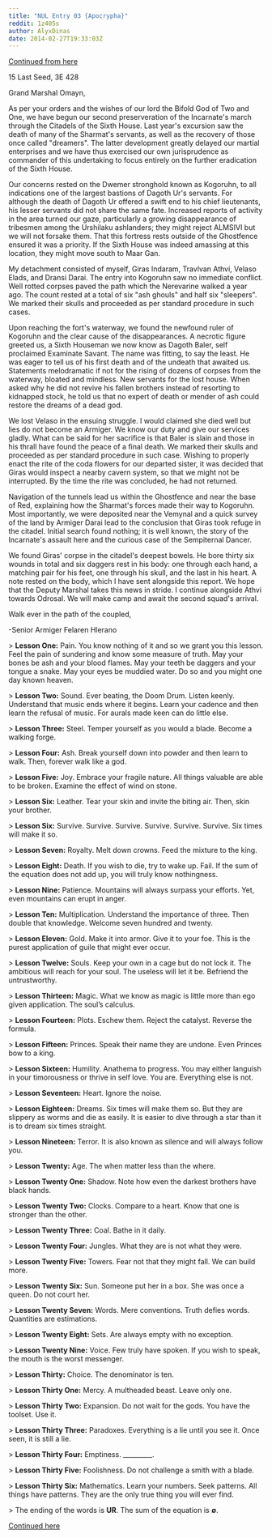 ```yaml
---
title: "NUL Entry 03 {Apocrypha}"
reddit: 1z405s
author: AlyxDinas
date: 2014-02-27T19:33:03Z
---
```


[Continued from here](http://www.reddit.com/r/teslore/comments/1yg2pu/nul_entry_02_apocrypha/)

15 Last Seed, 3E 428

Grand Marshal Omayn,

As per your orders and the wishes of our lord the Bifold God of Two and One, we have begun our second preserveration of the Incarnate's march through the Citadels of the Sixth House. Last year's excursion saw the death of many of the Sharmat's servants, as well as the recovery of those once called "dreamers". The latter development greatly delayed our martial enterprises and we have thus exercised our own jurisprudence as commander of this undertaking to focus entirely on the further eradication of the Sixth House.

Our concerns rested on the Dwemer stronghold known as Kogoruhn, to all indications one of the largest bastions of Dagoth Ur's servants. For although the death of Dagoth Ur offered a swift end to his chief lieutenants, his lesser servants did not share the same fate. Increased reports of activity in the area turned our gaze, particularly a growing disappearance of tribesmen among the Urshilaku ashlanders; they might reject ALMSIVI but we will not forsake them. That this fortress rests outside of the Ghostfence ensured it was a priority. If the Sixth House was indeed amassing at this location, they might move south to Maar Gan.

My detachment consisted of myself, Giras Indaram, Travlvan Athvi, Velaso Elads, and Dransi Darai. The entry into Kogoruhn saw no immediate conflict. Well rotted corpses paved the path which the Nerevarine walked a year ago. The count rested at a total of six "ash ghouls" and half six "sleepers". We marked their skulls and proceeded as per standard procedure in such cases.

Upon reaching the fort's waterway, we found the newfound ruler of Kogoruhn and the clear cause of the disappearances. A necrotic figure greeted us, a Sixth Houseman we now know as Dagoth Baler, self proclaimed Examinate Savant. The name was fitting, to say the least. He was eager to tell us of his first death and of the undeath that awaited us. Statements melodramatic if not for the rising of dozens of corpses from the waterway, bloated and mindless. New servants for the lost house. When asked why he did not revive his fallen brothers instead of resorting to kidnapped stock, he told us that no expert of death or mender of ash could restore the dreams of a dead god.

We lost Velaso in the ensuing struggle. I would claimed she died well but lies do not become an Armiger. We know our duty and give our services gladly. What can be said for her sacrifice is that Baler is slain and those in his thrall have found the peace of a final death. We marked their skulls and proceeded as per standard procedure in such case. Wishing to properly enact the rite of the coda flowers for our departed sister, it was decided that Giras would inspect a nearby cavern system, so that we might not be interrupted. By the time the rite was concluded, he had not returned.

Navigation of the tunnels lead us within the Ghostfence and near the base of Red, explaining how the Sharmat's forces made their way to Kogoruhn. Most importantly, we were deposited near the Vemynal and a quick survey of the land by Armiger Darai lead to the conclusion that Giras took refuge in the citadel. Initial search found nothing; it is well known, the story of the Incarnate's assault here and the curious case of the Sempiternal Dancer. 

We found Giras' corpse in the citadel's deepest bowels. He bore thirty six wounds in total and six daggers rest in his body: one through each hand, a matching pair for his feet, one through his skull, and the last in his heart. A note rested on the body, which I have sent alongside this report. We hope that the Deputy Marshal takes this news in stride. I continue alongside Athvi towards Odrosal. We will make camp and await the second squad's arrival.

Walk ever in the path of the coupled,

-Senior Armiger Felaren Hlerano


&gt; **Lesson One:** Pain. You know nothing of it and so we grant you this lesson. Feel the pain of sundering and know some measure of truth. May your bones be ash and your blood flames. May your teeth be daggers and your tongue a snake. May your eyes be muddied water. Do so and you might one day known heaven. 

&gt; **Lesson Two:** Sound. Ever beating, the Doom Drum. Listen keenly. Understand that music ends where it begins. Learn your cadence and then learn the refusal of music. For aurals made keen can do little else.

&gt; **Lesson Three:** Steel. Temper yourself as you would a blade. Become a walking forge. 

&gt; **Lesson Four:** Ash. Break yourself down into powder and then learn to walk. Then, forever walk like a god.

&gt; **Lesson Five:** Joy. Embrace your fragile nature. All things valuable are able to be broken. Examine the effect of wind on stone.

&gt; **Lesson Six:** Leather. Tear your skin and invite the biting air. Then, skin your brother.

&gt; **Lesson Six:** Survive. Survive. Survive. Survive. Survive. Survive. Six times will make it so.

&gt; **Lesson Seven:** Royalty. Melt down crowns. Feed the mixture to the king.

&gt; **Lesson Eight:** Death. If you wish to die, try to wake up. Fail. If the sum of the equation does not add up, you will truly know nothingness.

&gt; **Lesson Nine:** Patience. Mountains will always surpass your efforts.  Yet, even mountains can erupt in anger. 

&gt; **Lesson Ten:** Multiplication. Understand the importance of three. Then double that knowledge. Welcome seven hundred and twenty. 

&gt; **Lesson Eleven:** Gold. Make it into armor. Give it to your foe. This is the purest application of guile that might ever occur. 

&gt; **Lesson Twelve:** Souls. Keep your own in a cage but do not lock it. The ambitious will reach for your soul. The useless will let it be. Befriend the untrustworthy. 

&gt; **Lesson Thirteen:** Magic. What we know as magic is little more than ego given application. The soul’s calculus.

&gt; **Lesson Fourteen:** Plots. Eschew them. Reject the catalyst. Reverse the formula.

&gt; **Lesson Fifteen:** Princes.  Speak their name they are undone. Even Princes bow to a king.

&gt; **Lesson Sixteen:** Humility. Anathema to progress. You may either languish in your timorousness or thrive in self love. You are. Everything else is not.

&gt; **Lesson Seventeen:** Heart. Ignore the noise.

&gt; **Lesson Eighteen:** Dreams. Six times will make them so. But they are slippery as worms and die as easily. It is easier to dive through a star than it is to dream six times straight.

&gt; **Lesson Nineteen:** Terror. It is also known as silence and will always follow you.  

&gt; **Lesson Twenty:** Age. The when matter less than the where.

&gt; **Lesson Twenty One:** Shadow. Note how even the darkest brothers have black hands.

&gt; **Lesson Twenty Two:** Clocks. Compare to a heart. Know that one is stronger than the other.

&gt; **Lesson Twenty Three:** Coal. Bathe in it daily.

&gt; **Lesson Twenty Four:** Jungles. What they are is not what they were.

&gt; **Lesson Twenty Five:** Towers. Fear not that they might fall. We can build more.

&gt; **Lesson Twenty Six:** Sun. Someone put her in a box. She was once a queen. Do not court her.

&gt; **Lesson Twenty Seven:** Words. Mere conventions. Truth defies words. Quantities are estimations. 

&gt; **Lesson Twenty Eight:** Sets. Are always empty with no exception.

&gt; **Lesson Twenty Nine:** Voice. Few truly have spoken. If you wish to speak, the mouth is the worst messenger. 

&gt; **Lesson Thirty:** Choice. The denominator is ten.

&gt; **Lesson Thirty One:** Mercy. A multheaded beast. Leave only one.

&gt; **Lesson Thirty Two:** Expansion. Do not wait for the gods. You have the toolset. Use it.

&gt; **Lesson Thirty Three:** Paradoxes. Everything is a lie until you see it. Once seen, it is still a lie.

&gt; **Lesson Thirty Four:** Emptiness. _________.

&gt; **Lesson Thirty Five:** Foolishness. Do not challenge a smith with a blade. 

&gt; **Lesson Thirty Six:** Mathematics. Learn your numbers. Seek patterns. All things have patterns. They are the only true thing you will ever find. 

&gt; The ending of the words is **UR**. The sum of the equation is **∅**.

[Continued here](http://www.reddit.com/r/teslore/comments/24fm5c/nul_entry_04_apocrypha/)


